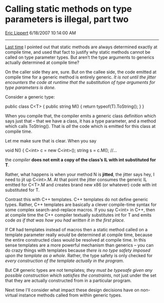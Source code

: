 # Calling static methods on type parameters is illegal, part two

[Eric Lippert](https://social.msdn.microsoft.com/profile/Eric%20Lippert) 6/18/2007 10:14:00 AM

-----

[Last time](http://blogs.msdn.com/ericlippert/archive/2007/06/14/calling-static-methods-on-type-variables-is-illegal-part-one.aspx) I pointed out that static methods are always determined exactly at compile time, and used that fact to justify why static methods cannot be called on type parameter types. But aren’t the type arguments to generics actually determined at compile time?

On the caller side they are, sure. But on the callee side, the code emitted at compile time for a generic method is entirely generic. *It is not until the jitter encounters the code at runtime that the substitution of type arguments for type parameters is done.*

Consider a generic type:

 

public class C\<T\> { public string M() { return typeof(T).ToString(); } }

When you compile that, the compiler emits a generic class definition which says just that – that we have a class, it has a type parameter, and a method which calls ToString(). That is *all* the code which is emitted for this class at compile time.

Let me make sure that is clear. When you say

 

void N() { C\<int\> c = new C\<int\>(); string s = c.M(); //...

the *compiler* **does not emit a copy of the class’s IL with int substituted for T**.

Rather, what happens is when your method N is **jitted**, the jitter says hey, I need to jit up C\<int\>.M. At that point the jitter consumes the generic IL emitted for C\<T\>.M and creates brand new x86 (or whatever) code with int substituted for T.

Contrast this with C++ templates. C++ templates do not define generic types. Rather, C++ templates are basically a clever compile-time syntax for some complex search-and-replace macros. If you say C\<int\> in C++, then at compile time the C++ compiler textually substitutes int for T and emits code *as if that was how you had written it in the first place.*

If C\# had templates instead of macros then a static method called on a template parameter really *would* be determined at compile time, because the entire constructed class would be resolved at compile time. In this sense templates are a more powerful mechanism than generics – you can do crazy things with templates because *there is no type safety imposed upon the template as a whole*. Rather, the type safety is only checked for *every construction of the template actually in the program*.

But C\# generic types are not templates; *they must be typesafe given any possible construction which satisfies the constraints*, not just under the set that they are actually constructed from in a particular program.

Next time I'll consider what impact these design decisions have on non-virtual instance methods called from within generic types.

